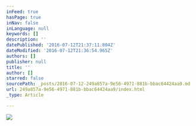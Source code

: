 ```yaml
---
inFeed: true
hasPage: true
inNav: false
inLanguage: null
keywords: []
description: ''
datePublished: '2016-07-12T21:37:11.804Z'
dateModified: '2016-07-12T21:36:54.965Z'
authors: []
publisher: null
title: ''
author: []
starred: false
sourcePath: _posts/2016-07-12-249a857a-9e56-4971-881b-bbac64424aa9.md
url: 249a857a-9e56-4971-881b-bbac64424aa9/index.html
_type: Article

---
```

![](https://the-grid-user-content.s3-us-west-2.amazonaws.com/d895a58a-884a-4499-81d2-867ad673c023.jpg)